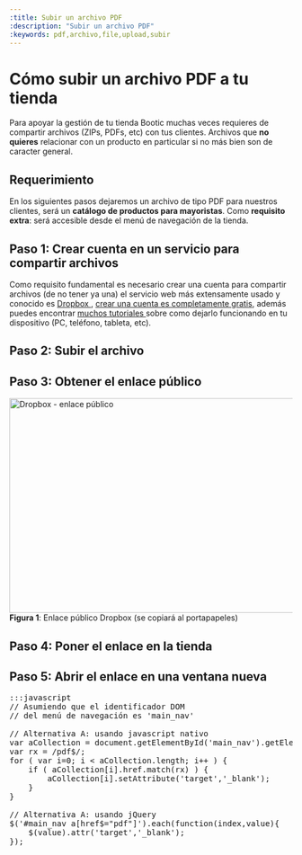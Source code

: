 ```yaml
---
:title: Subir un archivo PDF
:description: "Subir un archivo PDF"
:keywords: pdf,archivo,file,upload,subir
---
```


# Cómo subir un archivo PDF a tu tienda

Para apoyar la gestión de tu tienda Bootic muchas veces requieres de compartir archivos (ZIPs, PDFs, etc) con tus clientes. Archivos que **no quieres** relacionar con un producto en particular si no más bien son de caracter general. 

## Requerimiento
En los siguientes pasos dejaremos un archivo de tipo PDF para nuestros clientes, será un **catálogo de productos para mayoristas**. Como **requisito extra**: será accesible desde el menú de navegación de la tienda.

## Paso 1: Crear cuenta en un servicio para compartir archivos
Como requisito fundamental es necesario crear una cuenta para compartir archivos (de no tener ya una) el servicio web más extensamente usado y conocido es [ Dropbox ](http://www.dropbox.com), [crear una cuenta es completamente gratis][1], además puedes encontrar [ muchos tutoriales ][2] sobre como dejarlo funcionando en tu dispositivo (PC, teléfono, tableta, etc).


## Paso 2: Subir el archivo
## Paso 3: Obtener el enlace público 

<div class="captura">
    <div class="c-contenido">
        <img src="/img/tutoriales/dropbox-enlace-publico.png" width="630" height="382" alt="Dropbox - enlace público" />
    </div>
    <div class="c-pie">
        <strong>Figura 1</strong>: Enlace público Dropbox (se copiará al portapapeles)
    </div>
</div>

## Paso 4: Poner el enlace en la tienda
## Paso 5: Abrir el enlace en una ventana nueva

<pre>:::javascript
// Asumiendo que el identificador DOM 
// del menú de navegación es 'main_nav'

// Alternativa A: usando javascript nativo
var aCollection = document.getElementById('main_nav').getElementsByTagName('a');
var rx = /pdf$/;
for ( var i=0; i < aCollection.length; i++ ) {
    if ( aCollection[i].href.match(rx) ) {
        aCollection[i].setAttribute('target','_blank');
    }
}

// Alternativa A: usando jQuery 
$('#main_nav a[href$="pdf"]').each(function(index,value){
    $(value).attr('target','_blank');
});
</pre>


[1]:https://www.dropbox.com/register
[2]:http://youtu.be/VnYXMwu4uig
